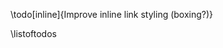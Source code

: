 <!-- \listoffigures

\listoftables

\lstlistoflistings -->

\todo[inline]{Improve inline link styling (boxing?)}

\listoftodos

